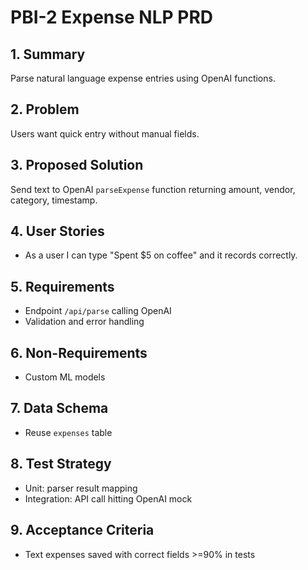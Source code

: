 # PBI-2 Expense NLP PRD

## 1. Summary
Parse natural language expense entries using OpenAI functions.

## 2. Problem
Users want quick entry without manual fields.

## 3. Proposed Solution
Send text to OpenAI `parseExpense` function returning amount, vendor, category, timestamp.

## 4. User Stories
- As a user I can type "Spent $5 on coffee" and it records correctly.

## 5. Requirements
- Endpoint `/api/parse` calling OpenAI
- Validation and error handling

## 6. Non-Requirements
- Custom ML models

## 7. Data Schema
- Reuse `expenses` table

## 8. Test Strategy
- Unit: parser result mapping
- Integration: API call hitting OpenAI mock

## 9. Acceptance Criteria
- Text expenses saved with correct fields >=90% in tests
